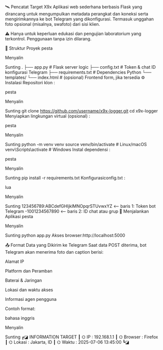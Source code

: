 🛰️ Pencatat Target X9x
Aplikasi web sederhana berbasis Flask yang dirancang untuk mengumpulkan metadata perangkat dan koneksi serta mengirimkannya ke bot Telegram yang dikonfigurasi. Termasuk unggahan foto opsional (misalnya, swafoto) dari sisi klien.

⚠️ Hanya untuk keperluan edukasi dan pengujian laboratorium yang terkontrol. Penggunaan tanpa izin dilarang.

📂 Struktur Proyek
pesta

Menyalin

Sunting
.
├── app.py               # Flask server logic
├── config.txt           # Token & chat ID konfigurasi Telegram
├── requirements.txt     # Dependencies Python
└── templates/
    └── index.html       # (opsional) Frontend form, jika tersedia
⚙️ Instalasi
Repositori klon :

pesta

Menyalin

Sunting
git clone https://github.com/username/x9x-logger.git
cd x9x-logger
Menyiapkan lingkungan virtual (opsional) :

pesta

Menyalin

Sunting
python -m venv venv
source venv/bin/activate  # Linux/macOS
venv\\Scripts\\activate   # Windows
Instal dependensi :

pesta

Menyalin

Sunting
pip install -r requirements.txt
Konfigurasiconfig.txt :

lua

Menyalin

Sunting
123456789:ABCdefGHIjklMNOpqrSTUvwxYZ        <-- baris 1: Token bot Telegram
-1001234567890                              <-- baris 2: ID chat atau grup
🚀 Menjalankan Aplikasi
pesta

Menyalin

Sunting
python app.py
Akses browser:http://localhost:5000

📤 Format Data yang Dikirim ke Telegram
Saat data POST diterima, bot Telegram akan menerima foto dan caption berisi:

Alamat IP

Platform dan Peramban

Baterai & Jaringan

Lokasi dan waktu akses

Informasi agen pengguna

Contoh format:

bahasa inggris

Menyalin

Sunting
┏◪ INFORMATION TARGET
┃ ⌬ IP       : 192.168.1.1
┃ ⌬ Browser  : Firefox
┃ ⌬ Lokasi   : Jakarta, ID
┃ ⌬ Waktu    : 2025-07-06 13:45:00
┗◪
